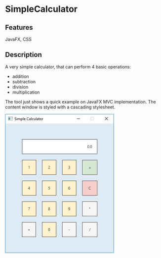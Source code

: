 # SimpleCalculator

## Features

JavaFX, CSS

## Description

A very simple calculator, that can perform 4 basic operations:
- addition
- subtraction
- division
- multiplication

The tool just shows a quick example on JavaFX MVC implementation. The content window is styled with a cascading stylesheet.

![Simple Calculator screen](https://github.com/bjanos/Screenshots/blob/master/SimpleCalculator/2018-04-19_10-48-33.png)
